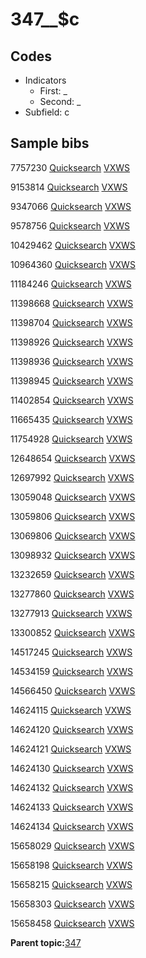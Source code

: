 # 347\_\_$c

## Codes

-   Indicators
    -   First: \_
    -   Second: \_
-   Subfield: c

## Sample bibs

7757230 [Quicksearch](https://search.library.yale.edu/catalog/7757230) [VXWS](http://prodorbis.library.yale.edu:7014/vxws/GetHoldingsService?bibId=7757230)

9153814 [Quicksearch](https://search.library.yale.edu/catalog/9153814) [VXWS](http://prodorbis.library.yale.edu:7014/vxws/GetHoldingsService?bibId=9153814)

9347066 [Quicksearch](https://search.library.yale.edu/catalog/9347066) [VXWS](http://prodorbis.library.yale.edu:7014/vxws/GetHoldingsService?bibId=9347066)

9578756 [Quicksearch](https://search.library.yale.edu/catalog/9578756) [VXWS](http://prodorbis.library.yale.edu:7014/vxws/GetHoldingsService?bibId=9578756)

10429462 [Quicksearch](https://search.library.yale.edu/catalog/10429462) [VXWS](http://prodorbis.library.yale.edu:7014/vxws/GetHoldingsService?bibId=10429462)

10964360 [Quicksearch](https://search.library.yale.edu/catalog/10964360) [VXWS](http://prodorbis.library.yale.edu:7014/vxws/GetHoldingsService?bibId=10964360)

11184246 [Quicksearch](https://search.library.yale.edu/catalog/11184246) [VXWS](http://prodorbis.library.yale.edu:7014/vxws/GetHoldingsService?bibId=11184246)

11398668 [Quicksearch](https://search.library.yale.edu/catalog/11398668) [VXWS](http://prodorbis.library.yale.edu:7014/vxws/GetHoldingsService?bibId=11398668)

11398704 [Quicksearch](https://search.library.yale.edu/catalog/11398704) [VXWS](http://prodorbis.library.yale.edu:7014/vxws/GetHoldingsService?bibId=11398704)

11398926 [Quicksearch](https://search.library.yale.edu/catalog/11398926) [VXWS](http://prodorbis.library.yale.edu:7014/vxws/GetHoldingsService?bibId=11398926)

11398936 [Quicksearch](https://search.library.yale.edu/catalog/11398936) [VXWS](http://prodorbis.library.yale.edu:7014/vxws/GetHoldingsService?bibId=11398936)

11398945 [Quicksearch](https://search.library.yale.edu/catalog/11398945) [VXWS](http://prodorbis.library.yale.edu:7014/vxws/GetHoldingsService?bibId=11398945)

11402854 [Quicksearch](https://search.library.yale.edu/catalog/11402854) [VXWS](http://prodorbis.library.yale.edu:7014/vxws/GetHoldingsService?bibId=11402854)

11665435 [Quicksearch](https://search.library.yale.edu/catalog/11665435) [VXWS](http://prodorbis.library.yale.edu:7014/vxws/GetHoldingsService?bibId=11665435)

11754928 [Quicksearch](https://search.library.yale.edu/catalog/11754928) [VXWS](http://prodorbis.library.yale.edu:7014/vxws/GetHoldingsService?bibId=11754928)

12648654 [Quicksearch](https://search.library.yale.edu/catalog/12648654) [VXWS](http://prodorbis.library.yale.edu:7014/vxws/GetHoldingsService?bibId=12648654)

12697992 [Quicksearch](https://search.library.yale.edu/catalog/12697992) [VXWS](http://prodorbis.library.yale.edu:7014/vxws/GetHoldingsService?bibId=12697992)

13059048 [Quicksearch](https://search.library.yale.edu/catalog/13059048) [VXWS](http://prodorbis.library.yale.edu:7014/vxws/GetHoldingsService?bibId=13059048)

13059806 [Quicksearch](https://search.library.yale.edu/catalog/13059806) [VXWS](http://prodorbis.library.yale.edu:7014/vxws/GetHoldingsService?bibId=13059806)

13069806 [Quicksearch](https://search.library.yale.edu/catalog/13069806) [VXWS](http://prodorbis.library.yale.edu:7014/vxws/GetHoldingsService?bibId=13069806)

13098932 [Quicksearch](https://search.library.yale.edu/catalog/13098932) [VXWS](http://prodorbis.library.yale.edu:7014/vxws/GetHoldingsService?bibId=13098932)

13232659 [Quicksearch](https://search.library.yale.edu/catalog/13232659) [VXWS](http://prodorbis.library.yale.edu:7014/vxws/GetHoldingsService?bibId=13232659)

13277860 [Quicksearch](https://search.library.yale.edu/catalog/13277860) [VXWS](http://prodorbis.library.yale.edu:7014/vxws/GetHoldingsService?bibId=13277860)

13277913 [Quicksearch](https://search.library.yale.edu/catalog/13277913) [VXWS](http://prodorbis.library.yale.edu:7014/vxws/GetHoldingsService?bibId=13277913)

13300852 [Quicksearch](https://search.library.yale.edu/catalog/13300852) [VXWS](http://prodorbis.library.yale.edu:7014/vxws/GetHoldingsService?bibId=13300852)

14517245 [Quicksearch](https://search.library.yale.edu/catalog/14517245) [VXWS](http://prodorbis.library.yale.edu:7014/vxws/GetHoldingsService?bibId=14517245)

14534159 [Quicksearch](https://search.library.yale.edu/catalog/14534159) [VXWS](http://prodorbis.library.yale.edu:7014/vxws/GetHoldingsService?bibId=14534159)

14566450 [Quicksearch](https://search.library.yale.edu/catalog/14566450) [VXWS](http://prodorbis.library.yale.edu:7014/vxws/GetHoldingsService?bibId=14566450)

14624115 [Quicksearch](https://search.library.yale.edu/catalog/14624115) [VXWS](http://prodorbis.library.yale.edu:7014/vxws/GetHoldingsService?bibId=14624115)

14624120 [Quicksearch](https://search.library.yale.edu/catalog/14624120) [VXWS](http://prodorbis.library.yale.edu:7014/vxws/GetHoldingsService?bibId=14624120)

14624121 [Quicksearch](https://search.library.yale.edu/catalog/14624121) [VXWS](http://prodorbis.library.yale.edu:7014/vxws/GetHoldingsService?bibId=14624121)

14624130 [Quicksearch](https://search.library.yale.edu/catalog/14624130) [VXWS](http://prodorbis.library.yale.edu:7014/vxws/GetHoldingsService?bibId=14624130)

14624132 [Quicksearch](https://search.library.yale.edu/catalog/14624132) [VXWS](http://prodorbis.library.yale.edu:7014/vxws/GetHoldingsService?bibId=14624132)

14624133 [Quicksearch](https://search.library.yale.edu/catalog/14624133) [VXWS](http://prodorbis.library.yale.edu:7014/vxws/GetHoldingsService?bibId=14624133)

14624134 [Quicksearch](https://search.library.yale.edu/catalog/14624134) [VXWS](http://prodorbis.library.yale.edu:7014/vxws/GetHoldingsService?bibId=14624134)

15658029 [Quicksearch](https://search.library.yale.edu/catalog/15658029) [VXWS](http://prodorbis.library.yale.edu:7014/vxws/GetHoldingsService?bibId=15658029)

15658198 [Quicksearch](https://search.library.yale.edu/catalog/15658198) [VXWS](http://prodorbis.library.yale.edu:7014/vxws/GetHoldingsService?bibId=15658198)

15658215 [Quicksearch](https://search.library.yale.edu/catalog/15658215) [VXWS](http://prodorbis.library.yale.edu:7014/vxws/GetHoldingsService?bibId=15658215)

15658303 [Quicksearch](https://search.library.yale.edu/catalog/15658303) [VXWS](http://prodorbis.library.yale.edu:7014/vxws/GetHoldingsService?bibId=15658303)

15658458 [Quicksearch](https://search.library.yale.edu/catalog/15658458) [VXWS](http://prodorbis.library.yale.edu:7014/vxws/GetHoldingsService?bibId=15658458)

**Parent topic:**[347](../../tags/347/347.md)

